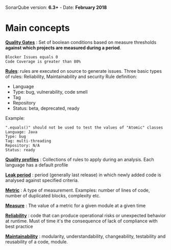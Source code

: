  SonarQube version: __6.3+__ - Date: __February 2018__

# Main concepts

<u>**Quality Gates**</u> : Set of boolean conditions based on measure thresholds 
**against which projects are measured during a period**. 

```
Blocker Issues equals 0
Code Coverage is greater than 80%
```

<u>**Rules**</u>: rules are executed on source to generate issues. Three basic types of rules: Reliability, Maintainability and security
Rule definition:

- Language
- Type: bug, vulnerability, code smell
- Tag
- Repository
- Status: beta, deprecated, ready

Example:
```
".equals()" should not be used to test the values of "Atomic" classes
Language: Java
Type: bug
Tag: multi-threading
Repository: N/A
Status: ready
```

<u>**Quality profiles**</u> : Collections of rules to apply during an analysis.
Each language has a default profile

<u>**Leak period**</u> :  period (generally last release) in which newly added code is analysed against specified criteria.

<u>**Metric**</u> : A type of measurement. Examples: number of lines of code, number of duplicated blocks, complexity etc.

<u>**Measure**</u> : The value of a metric for a given module at a given time

<u>**Reliability**</u> : code that can produce operational risks or unexpected behavior at runtime. Must of time it's the consequence of lack of compliance with best practice 

<u>**Maintainability**</u> : modularity, understandability, changeability, testability and reusability of a code, module.


